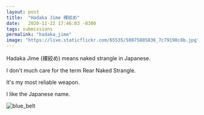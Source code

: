 ```yaml
---
layout: post
title:  "Hadaka Jime 裸絞め"
date:   2020-11-22 17:46:03 -0300
tags: submissions
permalink: "hadaka_jime"
image: "https://live.staticflickr.com/65535/50875805836_7c79190c8b.jpg"
---
```


Hadaka Jime (裸絞め) means naked strangle in Japanese.

I don't much care for the term Rear Naked Strangle.

It's my most reliable weapon.

I like the Japanese name.

<div class="col my-auto mx-auto">
   <img class="img-fluid rounded mx-auto d-block" src="https://live.staticflickr.com/65535/50875805836_7c79190c8b.jpg" alt='blue_belt'>
</div>
